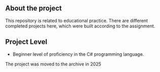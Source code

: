 ## About the project

This repository is related to educational practice. There are different completed projects here, which were built according to the assignment.

## Project Level

* Beginner level of proficiency in the C# programming language.

The project was moved to the archive in 2025
